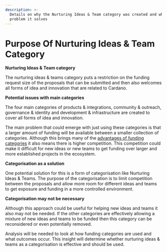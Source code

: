 ```yaml
---
description: >-
  Details on why the Nurturing Ideas & Team category was created and what
  problem it solves
---
```


# Purpose Of Nurturing Ideas & Team Category

**Nurturing Ideas & Team category**

The nurturing ideas & teams category puts a restriction on the funding request size of the proposals that can be submitted and then also welcomes all forms of idea and innovation that are related to Cardano.



**Potential issues with main categories**

The four main categories of products & integrations, community & outreach, governance & identity and development & infrastructure are created to cover all forms of idea and innovation.

The main problem that could emerge with just using these categories is that a larger amount of funding will be available between a smaller collection of categories. Although this brings many of the [advantages of funding categories](broken-reference) it also means there is higher competition. This competition could make it difficult for new ideas or new teams to get funding over larger and more established projects in the ecosystem.



**Categorisation as a solution**

One potential solution for this is a form of categorisation like Nurturing Ideas & Teams. The purpose of the categorisation is to limit competition between the proposals and allow more room for different ideas and teams to get exposure and funding in a more controlled environment.



**Categorisation may not be necessary**

Although this approach could be useful for helping new ideas and teams it also may not be needed. If the other categories are effectively allowing a mixture of new ideas and teams to be funded then this category can be reconsidered or even potentially removed.

Analysis will be needed to look at how funding categories are used and what outcomes occur. This insight will determine whether nurturing ideas & teams as a categorisation is effective and should be used.
